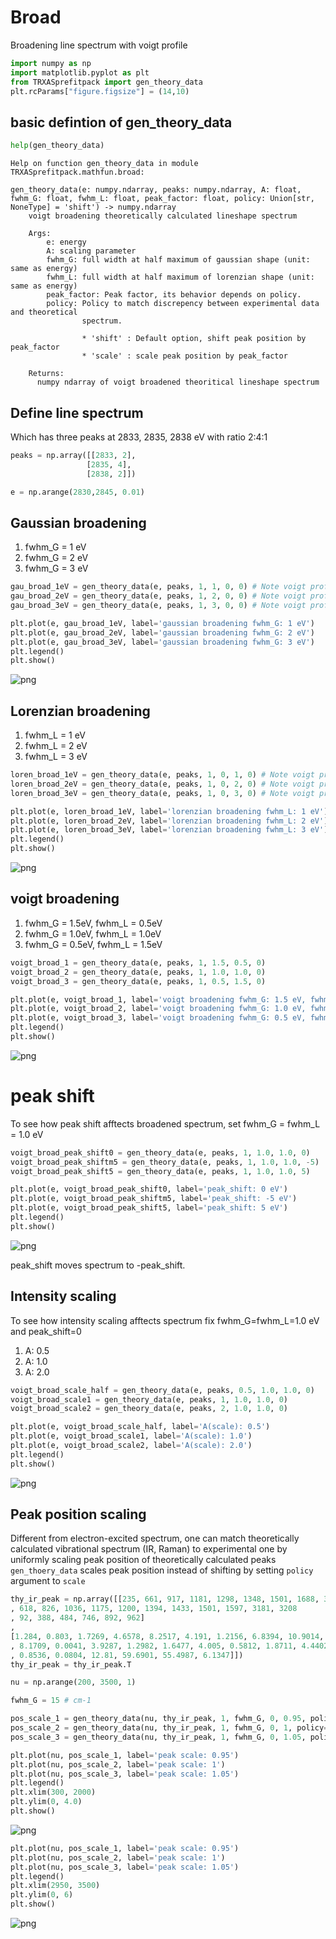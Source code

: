 # Broad

Broadening line spectrum with voigt profile


```python
import numpy as np
import matplotlib.pyplot as plt
from TRXASprefitpack import gen_theory_data
plt.rcParams["figure.figsize"] = (14,10)
```

## basic defintion of gen_theory_data


```python
help(gen_theory_data)
```

    Help on function gen_theory_data in module TRXASprefitpack.mathfun.broad:
    
    gen_theory_data(e: numpy.ndarray, peaks: numpy.ndarray, A: float, fwhm_G: float, fwhm_L: float, peak_factor: float, policy: Union[str, NoneType] = 'shift') -> numpy.ndarray
        voigt broadening theoretically calculated lineshape spectrum
        
        Args:
            e: energy 
            A: scaling parameter
            fwhm_G: full width at half maximum of gaussian shape (unit: same as energy)
            fwhm_L: full width at half maximum of lorenzian shape (unit: same as energy)
            peak_factor: Peak factor, its behavior depends on policy.
            policy: Policy to match discrepency between experimental data and theoretical
                    spectrum.
        
                    * 'shift' : Default option, shift peak position by peak_factor
                    * 'scale' : scale peak position by peak_factor
        
        Returns:
          numpy ndarray of voigt broadened theoritical lineshape spectrum
    


## Define line spectrum
Which has three peaks at 2833, 2835, 2838 eV with ratio 2:4:1


```python
peaks = np.array([[2833, 2],
                 [2835, 4],
                 [2838, 2]])
```


```python
e = np.arange(2830,2845, 0.01)
```

## Gaussian broadening

1. fwhm_G = 1 eV
2. fwhm_G = 2 eV
3. fwhm_G = 3 eV


```python
gau_broad_1eV = gen_theory_data(e, peaks, 1, 1, 0, 0) # Note voigt profile with fwhm_L = 0 is gaussian
gau_broad_2eV = gen_theory_data(e, peaks, 1, 2, 0, 0) # Note voigt profile with fwhm_L = 0 is gaussian
gau_broad_3eV = gen_theory_data(e, peaks, 1, 3, 0, 0) # Note voigt profile with fwhm_L = 0 is gaussian
```


```python
plt.plot(e, gau_broad_1eV, label='gaussian broadening fwhm_G: 1 eV')
plt.plot(e, gau_broad_2eV, label='gaussian broadening fwhm_G: 2 eV')
plt.plot(e, gau_broad_3eV, label='gaussian broadening fwhm_G: 3 eV')
plt.legend()
plt.show()
```


    
![png](broad_files/broad_9_0.png)
    


## Lorenzian broadening

1. fwhm_L = 1 eV
2. fwhm_L = 2 eV
3. fwhm_L = 3 eV


```python
loren_broad_1eV = gen_theory_data(e, peaks, 1, 0, 1, 0) # Note voigt profile with fwhm_G = 0 is lorenzian
loren_broad_2eV = gen_theory_data(e, peaks, 1, 0, 2, 0) # Note voigt profile with fwhm_G = 0 is lorenzian
loren_broad_3eV = gen_theory_data(e, peaks, 1, 0, 3, 0) # Note voigt profile with fwhm_G = 0 is lorenzian
```


```python
plt.plot(e, loren_broad_1eV, label='lorenzian broadening fwhm_L: 1 eV')
plt.plot(e, loren_broad_2eV, label='lorenzian broadening fwhm_L: 2 eV')
plt.plot(e, loren_broad_3eV, label='lorenzian broadening fwhm_L: 3 eV')
plt.legend()
plt.show()
```


    
![png](broad_files/broad_12_0.png)
    


## voigt broadening

1. fwhm_G = 1.5eV, fwhm_L = 0.5eV
2. fwhm_G = 1.0eV, fwhm_L = 1.0eV
3. fwhm_G = 0.5eV, fwhm_L = 1.5eV


```python
voigt_broad_1 = gen_theory_data(e, peaks, 1, 1.5, 0.5, 0) 
voigt_broad_2 = gen_theory_data(e, peaks, 1, 1.0, 1.0, 0) 
voigt_broad_3 = gen_theory_data(e, peaks, 1, 0.5, 1.5, 0) 
```


```python
plt.plot(e, voigt_broad_1, label='voigt broadening fwhm_G: 1.5 eV, fwhm_L: 0.5 eV')
plt.plot(e, voigt_broad_2, label='voigt broadening fwhm_G: 1.0 eV, fwhm_L: 1.0 eV')
plt.plot(e, voigt_broad_3, label='voigt broadening fwhm_G: 0.5 eV, fwhm_L: 1.5 eV')
plt.legend()
plt.show()
```


    
![png](broad_files/broad_15_0.png)
    


# peak shift

To see how peak shift afftects broadened spectrum, 
set fwhm_G = fwhm_L = 1.0 eV


```python
voigt_broad_peak_shift0 = gen_theory_data(e, peaks, 1, 1.0, 1.0, 0)
voigt_broad_peak_shiftm5 = gen_theory_data(e, peaks, 1, 1.0, 1.0, -5) 
voigt_broad_peak_shift5 = gen_theory_data(e, peaks, 1, 1.0, 1.0, 5) 
```


```python
plt.plot(e, voigt_broad_peak_shift0, label='peak_shift: 0 eV')
plt.plot(e, voigt_broad_peak_shiftm5, label='peak_shift: -5 eV')
plt.plot(e, voigt_broad_peak_shift5, label='peak_shift: 5 eV')
plt.legend()
plt.show()
```


    
![png](broad_files/broad_18_0.png)
    


peak_shift moves spectrum to -peak_shift.

## Intensity scaling
To see how intensity scaling afftects spectrum fix fwhm_G=fwhm_L=1.0 eV and peak_shift=0
1. A: 0.5
2. A: 1.0
3. A: 2.0


```python
voigt_broad_scale_half = gen_theory_data(e, peaks, 0.5, 1.0, 1.0, 0)
voigt_broad_scale1 = gen_theory_data(e, peaks, 1, 1.0, 1.0, 0) 
voigt_broad_scale2 = gen_theory_data(e, peaks, 2, 1.0, 1.0, 0) 
```


```python
plt.plot(e, voigt_broad_scale_half, label='A(scale): 0.5')
plt.plot(e, voigt_broad_scale1, label='A(scale): 1.0')
plt.plot(e, voigt_broad_scale2, label='A(scale): 2.0')
plt.legend()
plt.show()
```


    
![png](broad_files/broad_22_0.png)
    


## Peak position scaling 

Different from electron-excited spectrum, one can match theoretically calculated vibrational spectrum (IR, Raman) to experimental one by uniformly scaling peak position of theoretically calculated peaks
``gen_thoery_data`` scales peak position instead of shifting by setting ``policy`` argument to ``scale``


```python
thy_ir_peak = np.array([[235, 661, 917, 1181, 1298, 1348, 1501, 1688, 3172, 3178, 3195
, 618, 826, 1036, 1175, 1200, 1394, 1433, 1501, 1597, 3181, 3208
, 92, 388, 484, 746, 892, 962]
, 
[1.284, 0.803, 1.7269, 4.6578, 8.2517, 4.191, 1.2156, 6.8394, 10.9014, 16.4984, 73.323
, 8.1709, 0.0041, 3.9287, 1.2982, 1.6477, 4.005, 0.5812, 1.8711, 4.4402, 3.00e-04, 77.3937
, 0.8536, 0.0804, 12.81, 59.6901, 55.4987, 6.1347]])
thy_ir_peak = thy_ir_peak.T 

nu = np.arange(200, 3500, 1)

fwhm_G = 15 # cm-1

pos_scale_1 = gen_theory_data(nu, thy_ir_peak, 1, fwhm_G, 0, 0.95, policy='scale')
pos_scale_2 = gen_theory_data(nu, thy_ir_peak, 1, fwhm_G, 0, 1, policy='scale')
pos_scale_3 = gen_theory_data(nu, thy_ir_peak, 1, fwhm_G, 0, 1.05, policy='scale')
```


```python
plt.plot(nu, pos_scale_1, label='peak scale: 0.95')
plt.plot(nu, pos_scale_2, label='peak scale: 1')
plt.plot(nu, pos_scale_3, label='peak scale: 1.05')
plt.legend()
plt.xlim(300, 2000)
plt.ylim(0, 4.0)
plt.show()
```


    
![png](broad_files/broad_25_0.png)
    



```python
plt.plot(nu, pos_scale_1, label='peak scale: 0.95')
plt.plot(nu, pos_scale_2, label='peak scale: 1')
plt.plot(nu, pos_scale_3, label='peak scale: 1.05')
plt.legend()
plt.xlim(2950, 3500)
plt.ylim(0, 6)
plt.show()
```


    
![png](broad_files/broad_26_0.png)
    

